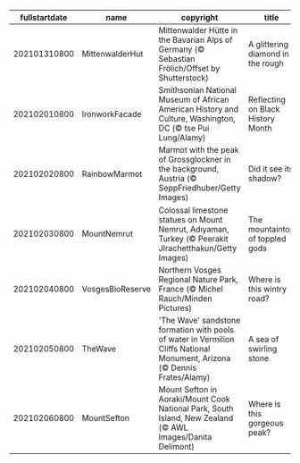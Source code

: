 |fullstartdate|name|copyright|title|image|
|--|--|--|--|--|
202101310800|MittenwalderHut|Mittenwalder Hütte in the Bavarian Alps of Germany (© Sebastian Frölich/Offset by Shutterstock)|A glittering diamond in the rough|![](/en-US/2021/02/202101310800MittenwalderHut.jpg)|
202102010800|IronworkFacade|Smithsonian National Museum of African American History and Culture, Washington, DC (© tse Pui Lung/Alamy)|Reflecting on Black History Month|![](/en-US/2021/02/202102010800IronworkFacade.jpg)|
202102020800|RainbowMarmot|Marmot with the peak of Grossglockner in the background, Austria (© SeppFriedhuber/Getty Images)|Did it see its shadow?|![](/en-US/2021/02/202102020800RainbowMarmot.jpg)|
202102030800|MountNemrut|Colossal limestone statues on Mount Nemrut, Adıyaman, Turkey (© Peerakit JIrachetthakun/Getty Images)|The mountaintop of toppled gods|![](/en-US/2021/02/202102030800MountNemrut.jpg)|
202102040800|VosgesBioReserve|Northern Vosges Regional Nature Park, France (© Michel Rauch/Minden Pictures)|Where is this wintry road?|![](/en-US/2021/02/202102040800VosgesBioReserve.jpg)|
202102050800|TheWave|'The Wave' sandstone formation with pools of water in Vermilion Cliffs National Monument, Arizona (© Dennis Frates/Alamy)|A sea of swirling stone|![](/en-US/2021/02/202102050800TheWave.jpg)|
202102060800|MountSefton|Mount Sefton in Aoraki/Mount Cook National Park, South Island, New Zealand (© AWL Images/Danita Delimont)|Where is this gorgeous peak?|![](/en-US/2021/02/202102060800MountSefton.jpg)|
